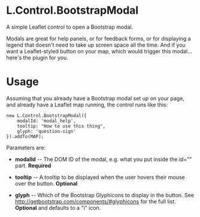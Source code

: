 # L.Control.BootstrapModal

A simple Leaflet control to open a Bootstrap modal.

Modals are great for help panels, or for feedback forms, or for displaying a legend that doesn't need to take up screen space all the time. And if you want a Leaflet-styled button on your map, which would trigger this modal... here's the plugin for you.

# Usage

Assuming that you already have a Bootstrap modal set up on your page, and already have a Leaflet map running, the control runs like this:

```
new L.Control.BootstrapModal({
    modalId: 'modal_help',
    tooltip: "How to use this thing",
    glyph: 'question-sign'
}).addTo(MAP);
```

Parameters are:

* **modalId** -- The DOM ID of the modal, e.g. what you put inside the id="" part. **Required**

* **tooltip** -- A tooltip to be displayed when the user hovers their mouse over the button. **Optional**

* **glyph** -- Which of the Bootstrap Glyphicons to display in the button. See http://getbootstrap.com/components/#glyphicons for the full list. **Optional** and defaults to a "i" icon.

